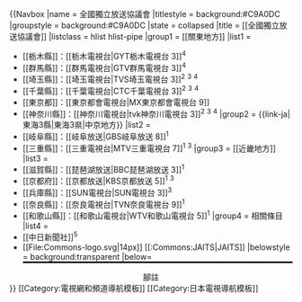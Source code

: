 {{Navbox
|name = 全國獨立放送協議會
|titlestyle = background:#C9A0DC
|groupstyle = background:#C9A0DC
|state = collapsed
|title = [[全國獨立放送協議會]]
|listclass = hlist hlist-pipe
|group1 = [[關東地方]]
|list1  =
* [[栃木縣]]：[[栃木電視台|GYT栃木電視台 3]]<sup>4</sup>
* [[群馬縣]]：[[群馬電視台|GTV群馬電視台 3]]<sup>4</sup>
* [[埼玉縣]]：[[埼玉電視台|TVS埼玉電視台 3]]<sup>2</sup> <sup>3</sup> <sup>4</sup>
* [[千葉縣]]：[[千葉電視台|CTC千葉電視台 3]]<sup>2</sup> <sup>3</sup> <sup>4</sup>
* [[東京都]]：[[東京都會電視台|MX東京都會電視台 9]]
* [[神奈川縣]]：[[神奈川電視台|tvk神奈川電視台 3]]<sup>2</sup> <sup>3</sup> <sup>4</sup>
|group2 = {{link-ja|東海3縣|東海3県|中京地方}}
|list2  =
* [[岐阜縣]]：[[岐阜放送|GBS岐阜放送 8]]<sup>1</sup>
* [[三重縣]]：[[三重電視台|MTV三重電視台 7]]<sup>1</sup> <sup>3</sup>
|group3 = [[近畿地方]]
|list3  =
* [[滋賀縣]]：[[琵琶湖放送|BBC琵琶湖放送 3]]<sup>1</sup>
* [[京都府]]：[[京都放送|KBS京都放送 5]]<sup>1</sup> <sup>3</sup>
* [[兵庫縣]]：[[SUN電視台|SUN電視台 3]]<sup>3</sup>
* [[奈良縣]]：[[奈良電視台|TVN奈良電視台 9]]<sup>1</sup>
* [[和歌山縣]]：[[和歌山電視台|WTV和歌山電視台 5]]<sup>1</sup>
|group4 = 相關條目
|list4  = 
* [[中日新聞社]]<sup>5</sup>
* [[File:Commons-logo.svg|14px]] [[:Commons:JAITS|JAITS]]
|belowstyle = background:transparent
|below=<div class="NavFrame" style="border-style:solid none none">
<div class="NavHead" style="text-align:center; font-weight:normal; background-color:transparent;">腳註</div>
<div class="NavContent" style="display:none; text-align:left">
[[File:JAITS ID map (zh).png|right|150px]] 
<sup>1</sup>自[[東京電視台]]（[[東京電視網|TXN]]）購買節目的電視台。<br/><sup>2</sup>{{link-ja|首都圈三角|首都圏トライアングル}}加盟台。<br/><sup>3</sup>{{link-ja|東名阪net6|東名阪ネット6}}加盟台。<br/><sup>4</sup>{{link-ja|5個3頻道|5いっしょ3ちゃんねる}}加盟台。<br/><sup>5</sup>中日新聞社是三重電視台、琵琶湖放送、東京都會電視台、千葉電視台、神奈川電視台、埼玉電視台的主要股東，並且持有群馬電視台、栃木電視台股份。
</div>
</div>
}}<noinclude>
[[Category:電視網和頻道導航模板]]
[[Category:日本電視導航模板]]
</noinclude>